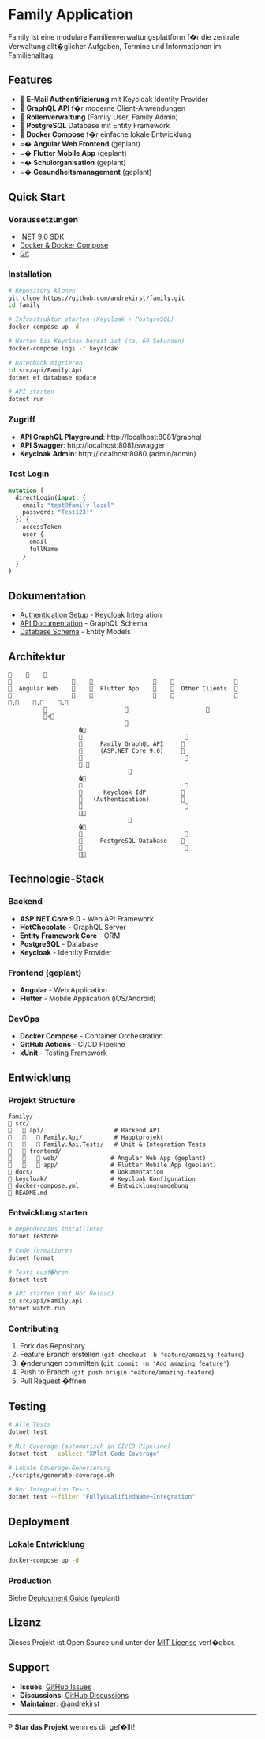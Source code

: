 # Family Application

Family ist eine modulare Familienverwaltungsplattform f�r die zentrale Verwaltung allt�glicher Aufgaben, Termine und Informationen im Familienalltag.

## Features

-  **E-Mail Authentifizierung** mit Keycloak Identity Provider
-  **GraphQL API** f�r moderne Client-Anwendungen  
-  **Rollenverwaltung** (Family User, Family Admin)
-  **PostgreSQL** Database mit Entity Framework
-  **Docker Compose** f�r einfache lokale Entwicklung
- =� **Angular Web Frontend** (geplant)
- =� **Flutter Mobile App** (geplant)
- =� **Schulorganisation** (geplant)
- =� **Gesundheitsmanagement** (geplant)

## Quick Start

### Voraussetzungen

- [.NET 9.0 SDK](https://dotnet.microsoft.com/download)
- [Docker & Docker Compose](https://docs.docker.com/compose/install/)
- [Git](https://git-scm.com/)

### Installation

```bash
# Repository klonen
git clone https://github.com/andrekirst/family.git
cd family

# Infrastruktur starten (Keycloak + PostgreSQL)
docker-compose up -d

# Warten bis Keycloak bereit ist (ca. 60 Sekunden)
docker-compose logs -f keycloak

# Datenbank migrieren
cd src/api/Family.Api
dotnet ef database update

# API starten
dotnet run
```

### Zugriff

- **API GraphQL Playground**: http://localhost:8081/graphql
- **API Swagger**: http://localhost:8081/swagger  
- **Keycloak Admin**: http://localhost:8080 (admin/admin)

### Test Login

```graphql
mutation {
  directLogin(input: {
    email: "test@family.local"
    password: "Test123!"
  }) {
    accessToken
    user {
      email
      fullName
    }
  }
}
```

## Dokumentation

- [Authentication Setup](docs/authentication.md) - Keycloak Integration
- [API Documentation](src/api/README.md) - GraphQL Schema
- [Database Schema](src/api/Family.Api/Data/README.md) - Entity Models

## Architektur

```
                                                           
                                                           
  Angular Web          Flutter App          Other Clients  
                                                           
         ,                    ,                    ,       
                                                      
                                <                      
                                 
                                 �               
                                                 
                         Family GraphQL API     
                         (ASP.NET Core 9.0)     
                                                 
                                 ,               
                                  
                                 �               
                                                 
                          Keycloak IdP          
                       (Authentication)         
                                                 
                                                 
                                  
                                 �               
                                                 
                         PostgreSQL Database    
                                                 
                                                 
```

## Technologie-Stack

### Backend
- **ASP.NET Core 9.0** - Web API Framework
- **HotChocolate** - GraphQL Server
- **Entity Framework Core** - ORM
- **PostgreSQL** - Database
- **Keycloak** - Identity Provider

### Frontend (geplant)
- **Angular** - Web Application
- **Flutter** - Mobile Application (iOS/Android)

### DevOps
- **Docker Compose** - Container Orchestration
- **GitHub Actions** - CI/CD Pipeline
- **xUnit** - Testing Framework

## Entwicklung

### Projekt Structure

```
family/
   src/
      api/                    # Backend API
         Family.Api/         # Hauptprojekt
         Family.Api.Tests/   # Unit & Integration Tests
      frontend/
         web/               # Angular Web App (geplant)
         app/               # Flutter Mobile App (geplant)
   docs/                      # Dokumentation
   keycloak/                  # Keycloak Konfiguration
   docker-compose.yml         # Entwicklungsumgebung
   README.md
```

### Entwicklung starten

```bash
# Dependencies installieren
dotnet restore

# Code formatieren
dotnet format

# Tests ausf�hren
dotnet test

# API starten (mit Hot Reload)
cd src/api/Family.Api
dotnet watch run
```

### Contributing

1. Fork das Repository
2. Feature Branch erstellen (`git checkout -b feature/amazing-feature`)
3. �nderungen committen (`git commit -m 'Add amazing feature'`)
4. Push to Branch (`git push origin feature/amazing-feature`)
5. Pull Request �ffnen

## Testing

```bash
# Alle Tests
dotnet test

# Mit Coverage (automatisch in CI/CD Pipeline)
dotnet test --collect:"XPlat Code Coverage"

# Lokale Coverage-Generierung 
./scripts/generate-coverage.sh

# Nur Integration Tests
dotnet test --filter "FullyQualifiedName~Integration"
```

## Deployment

### Lokale Entwicklung
```bash
docker-compose up -d
```

### Production
Siehe [Deployment Guide](docs/deployment.md) (geplant)

## Lizenz

Dieses Projekt ist Open Source und unter der [MIT License](LICENSE) verf�gbar.

## Support

- **Issues**: [GitHub Issues](https://github.com/andrekirst/family/issues)
- **Discussions**: [GitHub Discussions](https://github.com/andrekirst/family/discussions)
- **Maintainer**: [@andrekirst](https://github.com/andrekirst)

---

P **Star das Projekt** wenn es dir gef�llt!